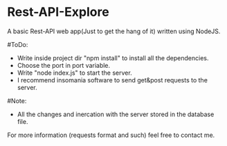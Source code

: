 # Rest-API-Explore
A basic Rest-API web app(Just to get the hang of it) written using NodeJS.

#ToDo:<br>
- Write inside project dir "npm install" to install all the dependencies.
- Choose the port in port variable.
- Write "node index.js" to start the server.
- I recommend insomania software to send get&post requests to the server.


#Note:
- All the changes and inercation with the server stored in the database file.

For more information (requests format and such) feel free to contact me.
